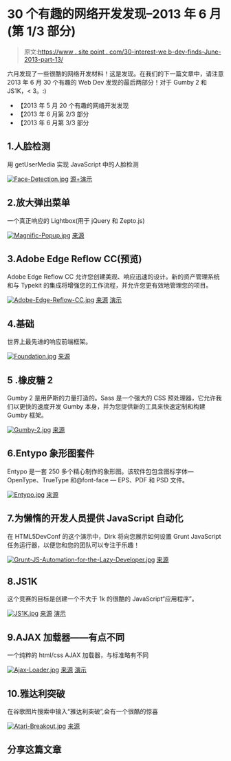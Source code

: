# 30 个有趣的网络开发发现–2013 年 6 月(第 1/3 部分)

> 原文:[https://www . site point . com/30-interest-we b-dev-finds-June-2013-part-13/](https://www.sitepoint.com/30-interesting-web-dev-finds-june-2013-part-13/)

六月发现了一些很酷的网络开发材料！这是发现。在我们的下一篇文章中，请注意 2013 年 6 月 30 个有趣的 Web Dev 发现的最后两部分！对于 Gumby 2 和 JS1K，< 3。:)

*   【2013 年 5 月 20 个有趣的网络开发发现
*   【2013 年 6 月第 2/3 部分
*   【2013 年 6 月第 3/3 部分

## 1.人脸检测

用 getUserMedia 实现 JavaScript 中的人脸检测

[![Face-Detection.jpg](../Images/31914e5fce05e625cea1a9c12d61ac26.png)](http://neave.github.io/face-detection/) 
[源+演示](http://neave.github.io/face-detection/)

## 2.放大弹出菜单

一个真正响应的 Lightbox(用于 jQuery 和 Zepto.js)

[![Magnific-Popup.jpg](../Images/dfd003a30df66718bf13bff27797eaa9.png)](http://coding.smashingmagazine.com/2013/05/02/truly-responsive-lightbox/) 
[来源](http://coding.smashingmagazine.com/2013/05/02/truly-responsive-lightbox/)

## 3.Adobe Edge Reflow CC(预览)

Adobe Edge Reflow CC 允许您创建美观、响应迅速的设计。新的资产管理系统和与 Typekit 的集成将增强您的工作流程，并允许您更有效地管理您的项目。

[![Adobe-Edge-Reflow-CC.jpg](../Images/2e8ac0bcdb1a48e3a2f9665ebc9f50b2.png)](http://html.adobe.com/edge/reflow/) 
[来源](http://html.adobe.com/edge/reflow/) [演示](https://creative.adobe.com/join/starter?promoid=KAMVY)

## 4.基础

世界上最先进的响应前端框架。

[![Foundation.jpg](../Images/14d985bb987c4206f5e66d27d6af3ab3.png)](http://foundation.zurb.com/) 
[来源](http://foundation.zurb.com/)

## 5 .橡皮糖 2

Gumby 2 是用萨斯的力量打造的。Sass 是一个强大的 CSS 预处理器，它允许我们以更快的速度开发 Gumby 本身，并为您提供新的工具来快速定制和构建 Gumby 框架。

[![Gumby-2.jpg](../Images/36ae958bd1eba3ab848476678bc3bc88.png)](http://gumbyframework.com/) 
[来源](http://gumbyframework.com/)

## 6.Entypo 象形图套件

Entypo 是一套 250 多个精心制作的象形图。该软件包包含图标字体— OpenType、TrueType 和@font-face — EPS、PDF 和 PSD 文件。

[![Entypo.jpg](../Images/aa589b4df8978d42024fc35dc92de5f2.png)](http://www.entypo.com/) 
[来源](http://www.entypo.com/)

## 7.为懒惰的开发人员提供 JavaScript 自动化

在 HTML5DevConf 的这个演示中，Dirk 将向您展示如何设置 Grunt JavaScript 任务运行器，以便您和您的团队可以专注于乐趣！

[![Grunt-JS-Automation-for-the-Lazy-Developer.jpg](../Images/332e4aadddba8299ee94a3825fc41a05.png)](http://www.youtube.com/watch?v=bntNYzCrzvE) 
[来源](http://www.youtube.com/watch?v=bntNYzCrzvE)

## 8.JS1K

这个竞赛的目标是创建一个不大于 1k 的很酷的 JavaScript“应用程序”。

[![JS1K.jpg](../Images/a205bf677979220579b9499db2a58717.png)](http://js1k.com/2013-spring/) 
[来源](http://js1k.com/2013-spring/) [演示](http://js1k.com/2013-spring/demos)

## 9.AJAX 加载器——有点不同

一个纯粹的 html/css AJAX 加载器，与标准略有不同

[![Ajax-Loader.jpg](../Images/d3222f313293cd47a708a33c09976b3c.png)](http://cssdeck.com/labs/ajax-loader-a-little-different) 
[来源](http://cssdeck.com/labs/ajax-loader-a-little-different) [演示](http://cssdeck.com/labs/ajax-loader-a-little-different)

## 10.雅达利突破

在谷歌图片搜索中输入“雅达利突破”,会有一个很酷的惊喜

[![Atari-Breakout.jpg](../Images/676328dd2f740cba5125bfe7cd4e18b1.png)](https://www.google.com/search?q=Atari+Breakout&um=1&ie=UTF-8&hl=en&tbm=isch&source=og) 
[来源](https://www.google.com/search?q=Atari+Breakout&um=1&ie=UTF-8&hl=en&tbm=isch&source=og)

## 分享这篇文章